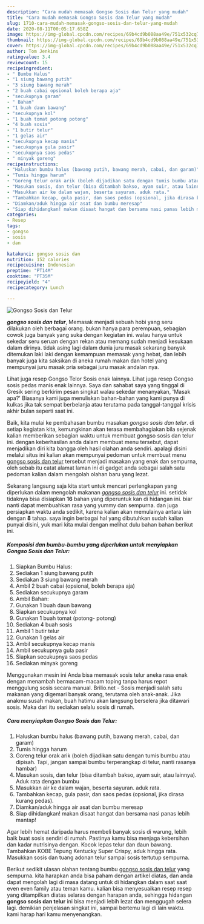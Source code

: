 ```yaml
---
description: "Cara mudah memasak Gongso Sosis dan Telur yang mudah"
title: "Cara mudah memasak Gongso Sosis dan Telur yang mudah"
slug: 1710-cara-mudah-memasak-gongso-sosis-dan-telur-yang-mudah
date: 2020-08-11T00:05:17.658Z
image: https://img-global.cpcdn.com/recipes/69b4cd9b088aa49e/751x532cq70/gongso-sosis-dan-telur-foto-resep-utama.jpg
thumbnail: https://img-global.cpcdn.com/recipes/69b4cd9b088aa49e/751x532cq70/gongso-sosis-dan-telur-foto-resep-utama.jpg
cover: https://img-global.cpcdn.com/recipes/69b4cd9b088aa49e/751x532cq70/gongso-sosis-dan-telur-foto-resep-utama.jpg
author: Tom Jenkins
ratingvalue: 3.4
reviewcount: 15
recipeingredient:
- " Bumbu Halus"
- "1 siung bawang putih"
- "3 siung bawang merah"
- "2 buah cabai opsional boleh berapa aja"
- "secukupnya garam"
- " Bahan"
- "1 buah daun bawang"
- "secukupnya kol"
- "1 buah tomat potong potong"
- "4 buah sosis"
- "1 butir telur"
- "1 gelas air"
- "secukupnya kecap manis"
- "secukupnya gula pasir"
- "secukupnya saos pedas"
- " minyak goreng"
recipeinstructions:
- "Haluskan bumbu halus (bawang putih, bawang merah, cabai, dan garam)"
- "Tumis hingga harum"
- "Goreng telur orak arik (boleh dijadikan satu dengan tumis bumbu atau dipisah. Tapi, jangan sampai bumbu terperangkap di telur, nanti rasanya hambar)"
- "Masukan sosis, dan telur (bisa ditambah bakso, ayam suir, atau lainnya). Aduk rata dengan bumbu"
- "Masukkan air ke dalam wajan, beserta sayuran. aduk rata."
- "Tambahkan kecap, gula pasir, dan saos pedas (opsional, jika dirasa kurang pedas)."
- "Diamkan/aduk hingga air asat dan bumbu meresap"
- "Siap dihidangkan! makan disaat hangat dan bersama nasi panas lebih mantap!"
categories:
- Resep
tags:
- gongso
- sosis
- dan

katakunci: gongso sosis dan 
nutrition: 152 calories
recipecuisine: Indonesian
preptime: "PT14M"
cooktime: "PT35M"
recipeyield: "4"
recipecategory: Lunch

---
```



![Gongso Sosis dan Telur](https://img-global.cpcdn.com/recipes/69b4cd9b088aa49e/751x532cq70/gongso-sosis-dan-telur-foto-resep-utama.jpg)

<b><i>gongso sosis dan telur</i></b>, Memasak menjadi sebuah hobi yang seru dilakukan oleh berbagai orang. bukan hanya para perempuan, sebagian cowok juga banyak yang suka dengan kegiatan ini. walau hanya untuk sekedar seru seruan dengan rekan atau memang sudah menjadi kesukaan dalam dirinya. tidak asing lagi dalam dunia juru masak sekarang banyak ditemukan laki laki dengan kemampuan memasak yang hebat, dan lebih banyak juga kita saksikan di aneka rumah makan dan hotel yang mempunyai juru masak pria sebagai juru masak andalan nya.

Lihat juga resep Gongso Telor Sosis enak lainnya. Lihat juga resep Gongso sosis pedas manis enak lainnya. Saya dan sahabat saya yang tinggal di Gresik sering berkirim pesan singkat walau sekedar menanyakan, &#39;Masak apa?&#39; Biasanya kami juga menuliskan bahan-bahan yang kami punya di kulkas jika tak sempat berbelanja atau terutama pada tanggal-tanggal krisis akhir bulan seperti saat ini.

Baik, kita mulai ke pembahasan bumbu masakan <i>gongso sosis dan telur</i>. di setiap kegiatan kita, kemungkinan akan terasa membahagiakan bila sejenak kalian memberikan sebagian waktu untuk membuat gongso sosis dan telur ini. dengan keberhasilan anda dalam membuat menu tersebut, dapat menjadikan diri kita bangga oleh hasil olahan anda sendiri. apalagi disini melalui situs ini kalian akan mempunyai pedoman untuk membuat menu <u>gongso sosis dan telur</u> tersebut menjadi masakan yang enak dan sempurna, oleh sebab itu catat alamat laman ini di gadget anda sebagai salah satu pedoman kalian dalam mengolah olahan baru yang lezat.


Sekarang langsung saja kita start untuk mencari perlengkapan yang diperlukan dalam mengolah makanan <u><i>gongso sosis dan telur</i></u> ini. setidak tidaknya bisa disiapkan <b>16</b> bahan yang diperuntuk kan di hidangan ini. biar nanti dapat membuahkan rasa yang yummy dan sempurna. dan juga persiapkan waktu anda sedikit, karena kalian akan memulainya antara lain dengan <b>8</b> tahap. saya ingin berbagai hal yang dibutuhkan sudah kalian punyai disini, yuk mari kita mulai dengan melihat dulu bahan bahan berikut ini.

<!--inarticleads1-->

##### Komposisi dan bumbu-bumbu yang diperlukan untuk menyiapkan Gongso Sosis dan Telur:

1. Siapkan  Bumbu Halus:
1. Sediakan 1 siung bawang putih
1. Sediakan 3 siung bawang merah
1. Ambil 2 buah cabai (opsional, boleh berapa aja)
1. Sediakan secukupnya garam
1. Ambil  Bahan:
1. Gunakan 1 buah daun bawang
1. Siapkan secukupnya kol
1. Gunakan 1 buah tomat (potong- potong)
1. Sediakan 4 buah sosis
1. Ambil 1 butir telur
1. Gunakan 1 gelas air
1. Ambil secukupnya kecap manis
1. Ambil secukupnya gula pasir
1. Siapkan secukupnya saos pedas
1. Sediakan  minyak goreng


Menggunakan mesin ini Anda bisa memasak sosis telur aneka rasa enak dengan menambah bermacam-macam toping tanpa harus repot menggulung sosis secara manual. Brilio.net - Sosis menjadi salah satu makanan yang digemari banyak orang, terutama oleh anak-anak. Jika anakmu susah makan, buah hatimu akan langsung berselera jika ditawari sosis. Maka dari itu sediakan selalu sosis di rumah. 

<!--inarticleads2-->

##### Cara menyiapkan Gongso Sosis dan Telur:

1. Haluskan bumbu halus (bawang putih, bawang merah, cabai, dan garam)
1. Tumis hingga harum
1. Goreng telur orak arik (boleh dijadikan satu dengan tumis bumbu atau dipisah. Tapi, jangan sampai bumbu terperangkap di telur, nanti rasanya hambar)
1. Masukan sosis, dan telur (bisa ditambah bakso, ayam suir, atau lainnya). Aduk rata dengan bumbu
1. Masukkan air ke dalam wajan, beserta sayuran. aduk rata.
1. Tambahkan kecap, gula pasir, dan saos pedas (opsional, jika dirasa kurang pedas).
1. Diamkan/aduk hingga air asat dan bumbu meresap
1. Siap dihidangkan! makan disaat hangat dan bersama nasi panas lebih mantap!


Agar lebih hemat daripada harus membeli banyak sosis di warung, lebih baik buat sosis sendiri di rumah. Pastinya kamu bisa menjaga kebersihan dan kadar nutrisinya dengan. Kocok lepas telur dan daun bawang. Tambahkan KOBE Tepung Kentucky Super Crispy, aduk hingga rata. Masukkan sosis dan tuang adonan telur sampai sosis tertutup sempurna. 

Berikut sedikit ulasan olahan tentang bumbu <u>gongso sosis dan telur</u> yang sempurna. kita harapkan anda bisa paham dengan artikel diatas, dan anda dapat mengolah lagi di masa datang untuk di hidangkan dalam saat saat even even family atau teman kamu. kalian bisa menyesuaikan resep resep yang ditampilkan diatas selaras dengan harapan anda, sehingga hidangan <b>gongso sosis dan telur</b> ini bisa menjadi lebih lezat dan menggugah selera lagi. demikian penjelasan singkat ini, sampai bertemu lagi di lain waktu. kami harap hari kamu menyenangkan.
